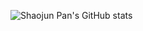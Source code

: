 ![Shaojun Pan's GitHub stats](https://github-readme-stats.vercel.app/api?username=psj1997&count_private=true&show_icons=true&include_orgs=true)
